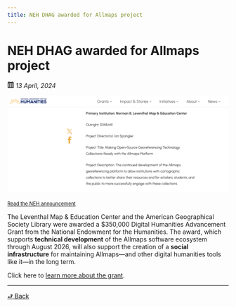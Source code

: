 ```yaml
---
title: NEH DHAG awarded for Allmaps project
---
```


# NEH DHAG awarded for Allmaps project

<img src="../assets/cal.svg" width="15px"> *13 April, 2024*

<img src="https://raw.githubusercontent.com/bplmaps/allmaps-news/refs/heads/main/src/assets/neh-news.png" width="640px"></img>

<a href="https://lu.ma/yeccd3fr" class="register" style="font-size:0.8em;">
    Read the NEH announcement
</a>

The Leventhal Map & Education Center and the American Geographical Society Library were awarded a $350,000 Digital Humanities Advancement Grant from the National Endowment for the Humanities. The award, which supports **technical development** of the Allmaps software ecosystem through August 2026, will also support the creation of a **social infrastructure** for maintaining Allmaps—and other digital humanities tools like it—in the long term.

Click here to [learn more about the grant](../about-the-grant.md).

* * *

<a class="back" href="../news-and-updates/">⮐ Back</a>